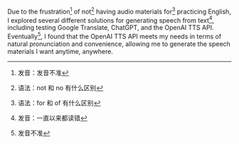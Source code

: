 Due to the frustration[^1] of not[^2] having audio materials for[^3] practicing English, I explored several different solutions for generating speech from text[^4], including testing Google Translate, ChatGPT, and the OpenAI TTS API. Eventually[^5], I found that the OpenAI TTS API meets my needs in terms of natural pronunciation and convenience, allowing me to generate the speech materials I want anytime, anywhere.


[^1]: 发音：发音不准
[^2]: 语法：not 和 no 有什么区别
[^3]: 语法：for 和 of 有什么区别 
[^4]: 发音：一直以来都读错
[^5]: 发音不准


